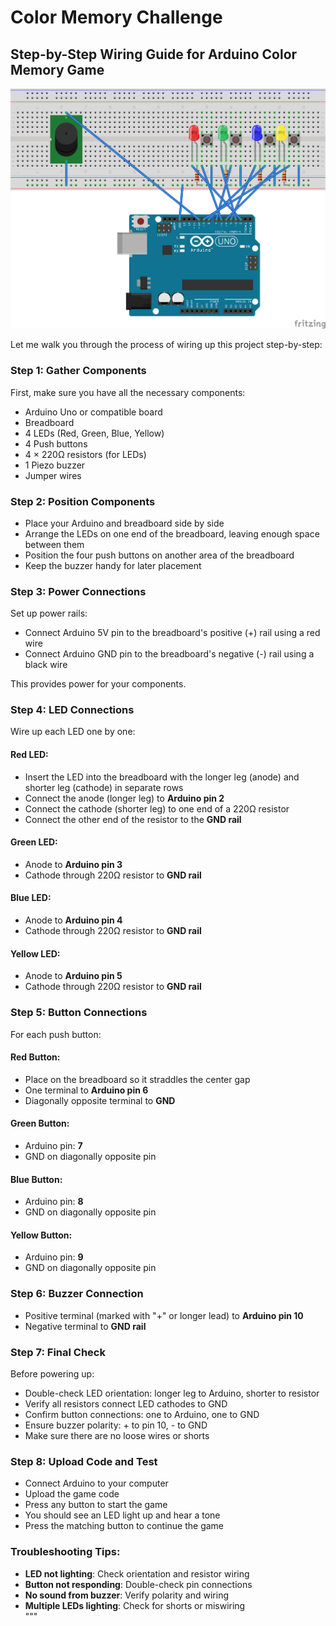 # Color Memory Challenge
## Step-by-Step Wiring Guide for Arduino Color Memory Game

![My Image](circuit.png)


Let me walk you through the process of wiring up this project step-by-step:

### Step 1: Gather Components

First, make sure you have all the necessary components:

- Arduino Uno or compatible board  
- Breadboard  
- 4 LEDs (Red, Green, Blue, Yellow)  
- 4 Push buttons  
- 4 × 220Ω resistors (for LEDs)  
- 1 Piezo buzzer  
- Jumper wires  

### Step 2: Position Components

- Place your Arduino and breadboard side by side  
- Arrange the LEDs on one end of the breadboard, leaving enough space between them  
- Position the four push buttons on another area of the breadboard  
- Keep the buzzer handy for later placement  

### Step 3: Power Connections

Set up power rails:

- Connect Arduino 5V pin to the breadboard's positive (+) rail using a red wire  
- Connect Arduino GND pin to the breadboard's negative (-) rail using a black wire  

This provides power for your components.

### Step 4: LED Connections

Wire up each LED one by one:

#### Red LED:

- Insert the LED into the breadboard with the longer leg (anode) and shorter leg (cathode) in separate rows  
- Connect the anode (longer leg) to **Arduino pin 2**  
- Connect the cathode (shorter leg) to one end of a 220Ω resistor  
- Connect the other end of the resistor to the **GND rail**  

#### Green LED:

- Anode to **Arduino pin 3**  
- Cathode through 220Ω resistor to **GND rail**

#### Blue LED:

- Anode to **Arduino pin 4**  
- Cathode through 220Ω resistor to **GND rail**

#### Yellow LED:

- Anode to **Arduino pin 5**  
- Cathode through 220Ω resistor to **GND rail**

### Step 5: Button Connections

For each push button:

#### Red Button:

- Place on the breadboard so it straddles the center gap  
- One terminal to **Arduino pin 6**  
- Diagonally opposite terminal to **GND**

#### Green Button:

- Arduino pin: **7**  
- GND on diagonally opposite pin  

#### Blue Button:

- Arduino pin: **8**  
- GND on diagonally opposite pin  

#### Yellow Button:

- Arduino pin: **9**  
- GND on diagonally opposite pin  

### Step 6: Buzzer Connection

- Positive terminal (marked with "+" or longer lead) to **Arduino pin 10**  
- Negative terminal to **GND rail**

### Step 7: Final Check

Before powering up:

- Double-check LED orientation: longer leg to Arduino, shorter to resistor  
- Verify all resistors connect LED cathodes to GND  
- Confirm button connections: one to Arduino, one to GND  
- Ensure buzzer polarity: + to pin 10, - to GND  
- Make sure there are no loose wires or shorts  

### Step 8: Upload Code and Test

- Connect Arduino to your computer  
- Upload the game code  
- Press any button to start the game  
- You should see an LED light up and hear a tone  
- Press the matching button to continue the game  

### Troubleshooting Tips:

- **LED not lighting**: Check orientation and resistor wiring  
- **Button not responding**: Double-check pin connections  
- **No sound from buzzer**: Verify polarity and wiring  
- **Multiple LEDs lighting**: Check for shorts or miswiring  
"""
